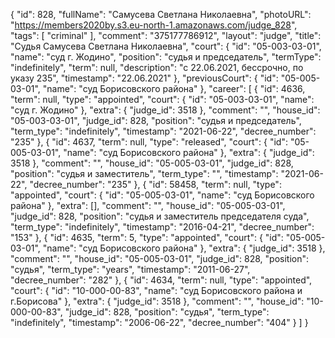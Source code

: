 {
    "id": 828,
    "fullName": "Самусева Светлана Николаевна",
    "photoURL": "https://members2020by.s3.eu-north-1.amazonaws.com/judge_828",
    "tags": [
        "criminal"
    ],
    "comment": "375177786912",
    "layout": "judge",
    "title": "Судья Самусева Светлана Николаевна",
    "court": {
        "id": "05-003-03-01",
        "name": "суд г. Жодино",
        "position": "судья и председатель",
        "termType": "indefinitely",
        "term": null,
        "description": "c 22.06.2021, бессрочно, по указу 235",
        "timestamp": "22.06.2021"
    },
    "previousCourt": {
        "id": "05-005-03-01",
        "name": "суд Борисовского района"
    },
    "career": [
        {
            "id": 4636,
            "term": null,
            "type": "appointed",
            "court": {
                "id": "05-003-03-01",
                "name": "суд г. Жодино"
            },
            "extra": {
                "judge_id": 3518
            },
            "comment": "",
            "house_id": "05-003-03-01",
            "judge_id": 828,
            "position": "судья и председатель",
            "term_type": "indefinitely",
            "timestamp": "2021-06-22",
            "decree_number": "235"
        },
        {
            "id": 4637,
            "term": null,
            "type": "released",
            "court": {
                "id": "05-005-03-01",
                "name": "суд Борисовского района"
            },
            "extra": {
                "judge_id": 3518
            },
            "comment": "",
            "house_id": "05-005-03-01",
            "judge_id": 828,
            "position": "судья и заместитель",
            "term_type": "",
            "timestamp": "2021-06-22",
            "decree_number": "235"
        },
        {
            "id": 58458,
            "term": null,
            "type": "appointed",
            "court": {
                "id": "05-005-03-01",
                "name": "суд Борисовского района"
            },
            "extra": [],
            "comment": "",
            "house_id": "05-005-03-01",
            "judge_id": 828,
            "position": "судья и заместитель председателя суда",
            "term_type": "indefinitely",
            "timestamp": "2016-04-21",
            "decree_number": "153"
        },
        {
            "id": 4635,
            "term": 5,
            "type": "appointed",
            "court": {
                "id": "05-005-03-01",
                "name": "суд Борисовского района"
            },
            "extra": {
                "judge_id": 3518
            },
            "comment": "",
            "house_id": "05-005-03-01",
            "judge_id": 828,
            "position": "судья",
            "term_type": "years",
            "timestamp": "2011-06-27",
            "decree_number": "282"
        },
        {
            "id": 4634,
            "term": null,
            "type": "appointed",
            "court": {
                "id": "10-000-00-83",
                "name": "суд Борисовского района и г.Борисова"
            },
            "extra": {
                "judge_id": 3518
            },
            "comment": "",
            "house_id": "10-000-00-83",
            "judge_id": 828,
            "position": "судья",
            "term_type": "indefinitely",
            "timestamp": "2006-06-22",
            "decree_number": "404"
        }
    ]
}